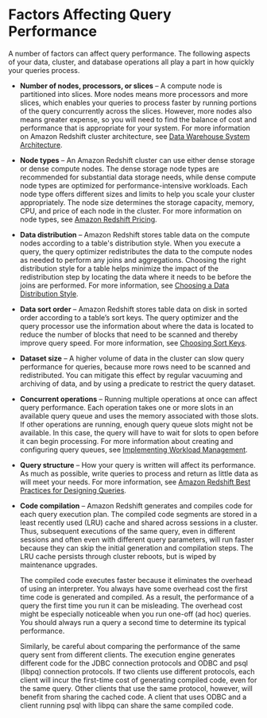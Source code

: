 # Factors Affecting Query Performance<a name="c-query-performance"></a>

A number of factors can affect query performance\. The following aspects of your data, cluster, and database operations all play a part in how quickly your queries process\.
+ **Number of nodes, processors, or slices** – A compute node is partitioned into slices\. More nodes means more processors and more slices, which enables your queries to process faster by running portions of the query concurrently across the slices\. However, more nodes also means greater expense, so you will need to find the balance of cost and performance that is appropriate for your system\. For more information on Amazon Redshift cluster architecture, see [Data Warehouse System Architecture](c_high_level_system_architecture.md)\. 
+ **Node types** – An Amazon Redshift cluster can use either dense storage or dense compute nodes\. The dense storage node types are recommended for substantial data storage needs, while dense compute node types are optimized for performance\-intensive workloads\. Each node type offers different sizes and limits to help you scale your cluster appropriately\. The node size determines the storage capacity, memory, CPU, and price of each node in the cluster\. For more information on node types, see [Amazon Redshift Pricing](https://aws.amazon.com/redshift/pricing/)\.
+ **Data distribution** – Amazon Redshift stores table data on the compute nodes according to a table's distribution style\. When you execute a query, the query optimizer redistributes the data to the compute nodes as needed to perform any joins and aggregations\. Choosing the right distribution style for a table helps minimize the impact of the redistribution step by locating the data where it needs to be before the joins are performed\. For more information, see [Choosing a Data Distribution Style](t_Distributing_data.md)\. 
+ **Data sort order** – Amazon Redshift stores table data on disk in sorted order according to a table’s sort keys\. The query optimizer and the query processor use the information about where the data is located to reduce the number of blocks that need to be scanned and thereby improve query speed\. For more information, see [Choosing Sort Keys](t_Sorting_data.md)\. 
+ **Dataset size** – A higher volume of data in the cluster can slow query performance for queries, because more rows need to be scanned and redistributed\. You can mitigate this effect by regular vacuuming and archiving of data, and by using a predicate to restrict the query dataset\. 
+ **Concurrent operations** – Running multiple operations at once can affect query performance\. Each operation takes one or more slots in an available query queue and uses the memory associated with those slots\. If other operations are running, enough query queue slots might not be available\. In this case, the query will have to wait for slots to open before it can begin processing\. For more information about creating and configuring query queues, see [Implementing Workload Management](cm-c-implementing-workload-management.md)\. 
+ **Query structure** – How your query is written will affect its performance\. As much as possible, write queries to process and return as little data as will meet your needs\. For more information, see [Amazon Redshift Best Practices for Designing Queries](c_designing-queries-best-practices.md)\. 
+ **Code compilation** – Amazon Redshift generates and compiles code for each query execution plan\. The compiled code segments are stored in a least recently used \(LRU\) cache and shared across sessions in a cluster\. Thus, subsequent executions of the same query, even in different sessions and often even with different query parameters, will run faster because they can skip the initial generation and compilation steps\. The LRU cache persists through cluster reboots, but is wiped by maintenance upgrades\. 

  The compiled code executes faster because it eliminates the overhead of using an interpreter\. You always have some overhead cost the first time code is generated and compiled\. As a result, the performance of a query the first time you run it can be misleading\. The overhead cost might be especially noticeable when you run one\-off \(ad hoc\) queries\. You should always run a query a second time to determine its typical performance\.

  Similarly, be careful about comparing the performance of the same query sent from different clients\. The execution engine generates different code for the JDBC connection protocols and ODBC and psql \(libpq\) connection protocols\. If two clients use different protocols, each client will incur the first\-time cost of generating compiled code, even for the same query\. Other clients that use the same protocol, however, will benefit from sharing the cached code\. A client that uses ODBC and a client running psql with libpq can share the same compiled code\.